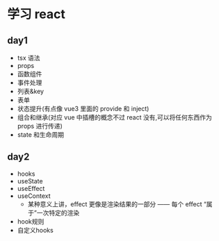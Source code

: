 # 学习 react

## day1

- tsx 语法
- props
- 函数组件
- 事件处理
- 列表&key
- 表单
- 状态提升(有点像 vue3 里面的 provide 和 inject)
- 组合和继承(对应 vue 中插槽的概念不过 react 没有,可以将任何东西作为 props 进行传递)
- state 和生命周期

## day2

- hooks
- useState
- useEffect
- useContext
    - 某种意义上讲，effect 更像是渲染结果的一部分 —— 每个 effect “属于”一次特定的渲染
- hook规则
- 自定义hooks

